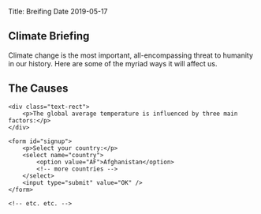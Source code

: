 Title: Breifing
Date 2019-05-17
<section id="top">
	<div class="heading-rect">
		<h1>Climate Briefing</h1>
		<p>Climate change is the most important, all-encompassing threat to humanity in our history. Here are some of the myriad ways it will affect us.</p>
	</div>
</section>

<section class="banner">
	<div class="div-top"></div>
	<div class="div-bottom"></div>
</section>

<section id="causes">
	<div class="heading-rect">
		<h2>The Causes</h2>
	</div>

	<div class="text-rect">
		<p>The global average temperature is influenced by three main factors:</p>
	</div>

	<form id="signup">
		<p>Select your country:</p>
		<select name="country">
			<option value="AF">Afghanistan</option>
			<!-- more countries -->
		</select>
		<input type="submit" value="OK" />
	</form>

	<!-- etc. etc. -->
</section>

<!-- sections for effects, solutions, and further reading -->
